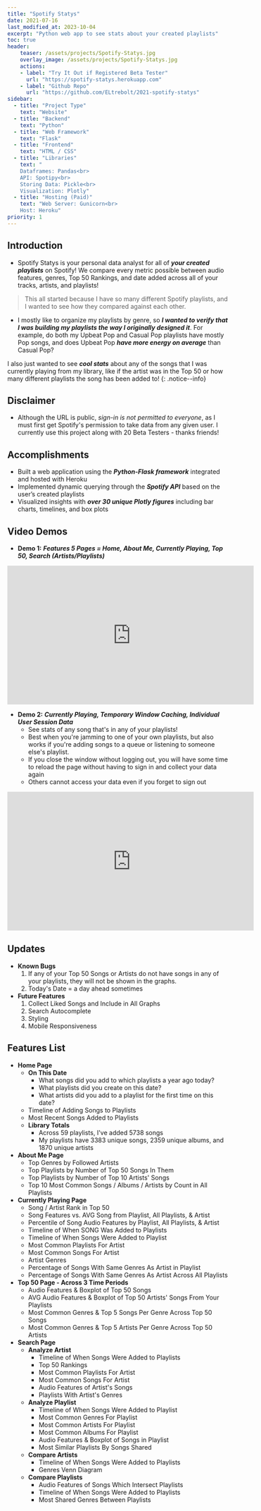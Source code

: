 ```yaml
---
title: "Spotify Statys"
date: 2021-07-16
last_modified_at: 2023-10-04
excerpt: "Python web app to see stats about your created playlists"
toc: true
header:
    teaser: /assets/projects/Spotify-Statys.jpg
    overlay_image: /assets/projects/Spotify-Statys.jpg
    actions:
    - label: "Try It Out if Registered Beta Tester"
      url: "https://spotify-statys.herokuapp.com"
    - label: "Github Repo"
      url: "https://github.com/ELtrebolt/2021-spotify-statys"
sidebar:
  - title: "Project Type"
    text: "Website"
  - title: "Backend"
    text: "Python"
  - title: "Web Framework"
    text: "Flask"
  - title: "Frontend"
    text: "HTML / CSS"
  - title: "Libraries"
    text: "
    Dataframes: Pandas<br>
    API: Spotipy<br>
    Storing Data: Pickle<br>
    Visualization: Plotly"
  - title: "Hosting (Paid)"
    text: "Web Server: Gunicorn<br>
    Host: Heroku"
priority: 1
---
```


## Introduction
- Spotify Statys is your personal data analyst for all of ***your created playlists*** on Spotify! We compare every metric possible between audio features, genres, Top 50 Rankings, and date added across all of your tracks, artists, and playlists!
> This all started because I have so many different Spotify playlists, and I wanted to see how they compared against each other. 
- I mostly like to organize my playlists by genre, so ***I wanted to verify that I was building my playlists the way I originally designed it***. For example, do both my Upbeat Pop and Casual Pop playlists have mostly Pop songs, and does Upbeat Pop ***have more energy on average*** than Casual Pop?

I also just wanted to see ***cool stats*** about any of the songs that I was currently playing from my library, like if the artist was in the Top 50 or how many different playlists the song has been added to!
{: .notice--info}

## Disclaimer
- Although the URL is public, *sign-in is not permitted to everyone*, as I must first get Spotify's permission to take data from any given user. I currently use this project along with 20 Beta Testers - thanks friends!

## Accomplishments 
- Built a web application using the ***Python-Flask framework*** integrated and hosted with Heroku
- Implemented dynamic querying through the ***Spotify API*** based on the user’s created playlists
- Visualized insights with ***over 30 unique Plotly figures*** including bar charts, timelines, and box plots

## Video Demos
- **Demo 1:** ***Features 5 Pages = Home, About Me, Currently Playing, Top 50, Search (Artists/Playlists)***

<iframe width="560" height="315" src="https://github.com/ELtrebolt/2021-spotify-statys/assets/44250460/ed9e9a98-9688-417c-bbf8-f735e8062f7f" frameborder="0" allowfullscreen></iframe>

- **Demo 2:** ***Currently Playing, Temporary Window Caching, Individual User Session Data***
    - See stats of any song that's in any of your playlists!
    - Best when you're jamming to one of your own playlists, but also works if you're adding songs to a queue or listening to someone else's playlist.
    - If you close the window without logging out, you will have some time to reload the page without having to sign in and collect your data again
    - Others cannot access your data even if you forget to sign out

<iframe width="560" height="315" src="https://github.com/ELtrebolt/2021-spotify-statys/assets/44250460/00ebe70e-50d4-4933-a8a8-78be41a0c7e2" frameborder="0" allowfullscreen></iframe>

## Updates
- **Known Bugs**
    1. If any of your Top 50 Songs or Artists do not have songs in any of your playlists, they will not be shown in the graphs.
    2. Today's Date = a day ahead sometimes
- **Future Features**
    1. Collect Liked Songs and Include in All Graphs
    2. Search Autocomplete
    3. Styling
    4. Mobile Responsiveness

## Features List
- **Home Page**
    - **On This Date**
        - What songs did you add to which playlists a year ago today?
        - What playlists did you create on this date?
        - What artists did you add to a playlist for the first time on this date?
    - Timeline of Adding Songs to Playlists
    - Most Recent Songs Added to Playlists
    - **Library Totals**
        - Across 59 playlists, I've added 5738 songs
        - My playlists have 3383 unique songs, 2359 unique albums, and 1870 unique artists
- **About Me Page**
    - Top Genres by Followed Artists
    - Top Playlists by Number of Top 50 Songs In Them
    - Top Playlists by Number of Top 10 Artists' Songs
    - Top 10 Most Common Songs / Albums / Artists by Count in All Playlists
- **Currently Playing Page**
    - Song / Artist Rank in Top 50
    - Song Features vs. AVG Song from Playlist, All Playlists, & Artist
    - Percentile of Song Audio Features by Playlist, All Playlists, & Artist
    - Timeline of When SONG Was Added to Playlists
    - Timeline of When Songs Were Added to Playlist
    - Most Common Playlists For Artist
    - Most Common Songs For Artist
    - Artist Genres
    - Percentage of Songs With Same Genres As Artist in Playlist
    - Percentage of Songs With Same Genres As Artist Across All Playlists
- **Top 50 Page - Across 3 Time Periods**
    - Audio Features & Boxplot of Top 50 Songs
    - AVG Audio Features & Boxplot of Top 50 Artists' Songs From Your Playlists
    - Most Common Genres & Top 5 Songs Per Genre Across Top 50 Songs
    - Most Common Genres & Top 5 Artists Per Genre Across Top 50 Artists
- **Search Page**
    - **Analyze Artist**
        - Timeline of When Songs Were Added to Playlists
        - Top 50 Rankings
        - Most Common Playlists For Artist
        - Most Common Songs For Artist
        - Audio Features of Artist's Songs
        - Playlists With Artist's Genres
    - **Analyze Playlist**
        - Timeline of When Songs Were Added to Playlist
        - Most Common Genres For Playlist
        - Most Common Artists For Playlist
        - Most Common Albums For Playlist
        - Audio Features & Boxplot of Songs in Playlist
        - Most Similar Playlists By Songs Shared
    - **Compare Artists**
        - Timeline of When Songs Were Added to Playlists
        - Genres Venn Diagram
    - **Compare Playlists**
        - Audio Features of Songs Which Intersect Playlists
        - Timeline of When Songs Were Added to Playlists
        - Most Shared Genres Between Playlists